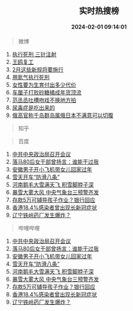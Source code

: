 <div align="center"><h2>实时热搜榜</h2><h4>2024-02-01 09:14:01</h4></div>

> 微博  

1. [执行死刑 三针注射](https://s.weibo.com/weibo?q=%E6%89%A7%E8%A1%8C%E6%AD%BB%E5%88%91%20%E4%B8%89%E9%92%88%E6%B3%A8%E5%B0%84&t=31&band_rank=1&Refer=top)<br />
2. [王鸥复工](https://s.weibo.com/weibo?q=%23%E7%8E%8B%E9%B8%A5%E5%A4%8D%E5%B7%A5%23&t=31&band_rank=2&Refer=top)<br />
3. [2月这些新规将要施行](https://s.weibo.com/weibo?q=%232%E6%9C%88%E8%BF%99%E4%BA%9B%E6%96%B0%E8%A7%84%E5%B0%86%E8%A6%81%E6%96%BD%E8%A1%8C%23&t=31&band_rank=3&Refer=top)<br />
4. [用氮气执行死刑](https://s.weibo.com/weibo?q=%E7%94%A8%E6%B0%AE%E6%B0%94%E6%89%A7%E8%A1%8C%E6%AD%BB%E5%88%91&t=31&band_rank=4&Refer=top)<br />
5. [女性要为生育付出多少代价](https://s.weibo.com/weibo?q=%23%E5%A5%B3%E6%80%A7%E8%A6%81%E4%B8%BA%E7%94%9F%E8%82%B2%E4%BB%98%E5%87%BA%E5%A4%9A%E5%B0%91%E4%BB%A3%E4%BB%B7%23&t=31&band_rank=5&Refer=top)<br />
6. [车厘子打败砂糖橘成年货顶流](https://s.weibo.com/weibo?q=%23%E8%BD%A6%E5%8E%98%E5%AD%90%E6%89%93%E8%B4%A5%E7%A0%82%E7%B3%96%E6%A9%98%E6%88%90%E5%B9%B4%E8%B4%A7%E9%A1%B6%E6%B5%81%23&t=31&band_rank=6&Refer=top)<br />
7. [范丞丞吐槽吻戏不换地方拍](https://s.weibo.com/weibo?q=%E8%8C%83%E4%B8%9E%E4%B8%9E%E5%90%90%E6%A7%BD%E5%90%BB%E6%88%8F%E4%B8%8D%E6%8D%A2%E5%9C%B0%E6%96%B9%E6%8B%8D&t=31&band_rank=7&Refer=top)<br />
8. [尿毒症是吃出来的](https://s.weibo.com/weibo?q=%23%E5%B0%BF%E6%AF%92%E7%97%87%E6%98%AF%E5%90%83%E5%87%BA%E6%9D%A5%E7%9A%84%23&t=31&band_rank=8&Refer=top)<br />
9. [俄高官称千岛群岛属俄日本不满意可以切腹](https://s.weibo.com/weibo?q=%23%E4%BF%84%E9%AB%98%E5%AE%98%E7%A7%B0%E5%8D%83%E5%B2%9B%E7%BE%A4%E5%B2%9B%E5%B1%9E%E4%BF%84%E6%97%A5%E6%9C%AC%E4%B8%8D%E6%BB%A1%E6%84%8F%E5%8F%AF%E4%BB%A5%E5%88%87%E8%85%B9%23&t=31&band_rank=9&Refer=top)<br />

> 知乎  


> 百度  

1. [中共中央政治局召开会议](https://www.baidu.com/s?wd=%E4%B8%AD%E5%85%B1%E4%B8%AD%E5%A4%AE%E6%94%BF%E6%B2%BB%E5%B1%80%E5%8F%AC%E5%BC%80%E4%BC%9A%E8%AE%AE&sa=fyb_news&rsv_dl=fyb_news)<br />
2. [落马80后女干部曾扬言：谁能干过我](https://www.baidu.com/s?wd=%E8%90%BD%E9%A9%AC80%E5%90%8E%E5%A5%B3%E5%B9%B2%E9%83%A8%E6%9B%BE%E6%89%AC%E8%A8%80%EF%BC%9A%E8%B0%81%E8%83%BD%E5%B9%B2%E8%BF%87%E6%88%91&sa=fyb_news&rsv_dl=fyb_news)<br />
3. [安徽男子开小飞机带女儿回家过年](https://www.baidu.com/s?wd=%E5%AE%89%E5%BE%BD%E7%94%B7%E5%AD%90%E5%BC%80%E5%B0%8F%E9%A3%9E%E6%9C%BA%E5%B8%A6%E5%A5%B3%E5%84%BF%E5%9B%9E%E5%AE%B6%E8%BF%87%E5%B9%B4&sa=fyb_news&rsv_dl=fyb_news)<br />
4. [雪天开车“防滑八条”](https://www.baidu.com/s?wd=%E9%9B%AA%E5%A4%A9%E5%BC%80%E8%BD%A6%E2%80%9C%E9%98%B2%E6%BB%91%E5%85%AB%E6%9D%A1%E2%80%9D&sa=fyb_news&rsv_dl=fyb_news)<br />
5. [河南鹅毛大雪满天飞 积雪脚脖子深](https://www.baidu.com/s?wd=%E6%B2%B3%E5%8D%97%E9%B9%85%E6%AF%9B%E5%A4%A7%E9%9B%AA%E6%BB%A1%E5%A4%A9%E9%A3%9E+%E7%A7%AF%E9%9B%AA%E8%84%9A%E8%84%96%E5%AD%90%E6%B7%B1&sa=fyb_news&rsv_dl=fyb_news)<br />
6. [暴雪大雾大风 中央气象台三预警齐发](https://www.baidu.com/s?wd=%E6%9A%B4%E9%9B%AA%E5%A4%A7%E9%9B%BE%E5%A4%A7%E9%A3%8E+%E4%B8%AD%E5%A4%AE%E6%B0%94%E8%B1%A1%E5%8F%B0%E4%B8%89%E9%A2%84%E8%AD%A6%E9%BD%90%E5%8F%91&sa=fyb_news&rsv_dl=fyb_news)<br />
7. [存款5万可辅导孩子作业？银行回应](https://www.baidu.com/s?wd=%E5%AD%98%E6%AC%BE5%E4%B8%87%E5%8F%AF%E8%BE%85%E5%AF%BC%E5%AD%A9%E5%AD%90%E4%BD%9C%E4%B8%9A%EF%BC%9F%E9%93%B6%E8%A1%8C%E5%9B%9E%E5%BA%94&sa=fyb_news&rsv_dl=fyb_news)<br />
8. [香港18.4%感染者曾出现长新冠症状](https://www.baidu.com/s?wd=%E9%A6%99%E6%B8%AF18.4%25%E6%84%9F%E6%9F%93%E8%80%85%E6%9B%BE%E5%87%BA%E7%8E%B0%E9%95%BF%E6%96%B0%E5%86%A0%E7%97%87%E7%8A%B6&sa=fyb_news&rsv_dl=fyb_news)<br />
9. [辽宁铁岭药厂发生爆炸？](https://www.baidu.com/s?wd=%E8%BE%BD%E5%AE%81%E9%93%81%E5%B2%AD%E8%8D%AF%E5%8E%82%E5%8F%91%E7%94%9F%E7%88%86%E7%82%B8%EF%BC%9F&sa=fyb_news&rsv_dl=fyb_news)<br />

> 哔哩哔哩  

1. [中共中央政治局召开会议](https://www.baidu.com/s?wd=%E4%B8%AD%E5%85%B1%E4%B8%AD%E5%A4%AE%E6%94%BF%E6%B2%BB%E5%B1%80%E5%8F%AC%E5%BC%80%E4%BC%9A%E8%AE%AE&sa=fyb_news&rsv_dl=fyb_news)<br />
2. [落马80后女干部曾扬言：谁能干过我](https://www.baidu.com/s?wd=%E8%90%BD%E9%A9%AC80%E5%90%8E%E5%A5%B3%E5%B9%B2%E9%83%A8%E6%9B%BE%E6%89%AC%E8%A8%80%EF%BC%9A%E8%B0%81%E8%83%BD%E5%B9%B2%E8%BF%87%E6%88%91&sa=fyb_news&rsv_dl=fyb_news)<br />
3. [安徽男子开小飞机带女儿回家过年](https://www.baidu.com/s?wd=%E5%AE%89%E5%BE%BD%E7%94%B7%E5%AD%90%E5%BC%80%E5%B0%8F%E9%A3%9E%E6%9C%BA%E5%B8%A6%E5%A5%B3%E5%84%BF%E5%9B%9E%E5%AE%B6%E8%BF%87%E5%B9%B4&sa=fyb_news&rsv_dl=fyb_news)<br />
4. [雪天开车“防滑八条”](https://www.baidu.com/s?wd=%E9%9B%AA%E5%A4%A9%E5%BC%80%E8%BD%A6%E2%80%9C%E9%98%B2%E6%BB%91%E5%85%AB%E6%9D%A1%E2%80%9D&sa=fyb_news&rsv_dl=fyb_news)<br />
5. [河南鹅毛大雪满天飞 积雪脚脖子深](https://www.baidu.com/s?wd=%E6%B2%B3%E5%8D%97%E9%B9%85%E6%AF%9B%E5%A4%A7%E9%9B%AA%E6%BB%A1%E5%A4%A9%E9%A3%9E+%E7%A7%AF%E9%9B%AA%E8%84%9A%E8%84%96%E5%AD%90%E6%B7%B1&sa=fyb_news&rsv_dl=fyb_news)<br />
6. [暴雪大雾大风 中央气象台三预警齐发](https://www.baidu.com/s?wd=%E6%9A%B4%E9%9B%AA%E5%A4%A7%E9%9B%BE%E5%A4%A7%E9%A3%8E+%E4%B8%AD%E5%A4%AE%E6%B0%94%E8%B1%A1%E5%8F%B0%E4%B8%89%E9%A2%84%E8%AD%A6%E9%BD%90%E5%8F%91&sa=fyb_news&rsv_dl=fyb_news)<br />
7. [存款5万可辅导孩子作业？银行回应](https://www.baidu.com/s?wd=%E5%AD%98%E6%AC%BE5%E4%B8%87%E5%8F%AF%E8%BE%85%E5%AF%BC%E5%AD%A9%E5%AD%90%E4%BD%9C%E4%B8%9A%EF%BC%9F%E9%93%B6%E8%A1%8C%E5%9B%9E%E5%BA%94&sa=fyb_news&rsv_dl=fyb_news)<br />
8. [香港18.4%感染者曾出现长新冠症状](https://www.baidu.com/s?wd=%E9%A6%99%E6%B8%AF18.4%25%E6%84%9F%E6%9F%93%E8%80%85%E6%9B%BE%E5%87%BA%E7%8E%B0%E9%95%BF%E6%96%B0%E5%86%A0%E7%97%87%E7%8A%B6&sa=fyb_news&rsv_dl=fyb_news)<br />
9. [辽宁铁岭药厂发生爆炸？](https://www.baidu.com/s?wd=%E8%BE%BD%E5%AE%81%E9%93%81%E5%B2%AD%E8%8D%AF%E5%8E%82%E5%8F%91%E7%94%9F%E7%88%86%E7%82%B8%EF%BC%9F&sa=fyb_news&rsv_dl=fyb_news)<br />
